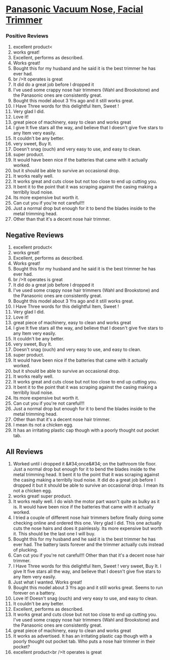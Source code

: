 # [Panasonic Vacuum Nose, Facial Trimmer](https://products.checkmycream.com/products/Panasonic-Vacuum-Nose-Facial-Trimmer.html)

### Positive Reviews

<ol>
      <li>excellent product&lt;</li>
      <li>works great!</li>
      <li>Excellent, performs as described.</li>
      <li>Works great!</li>
      <li>Bought this for my husband and he said it is the best trimmer he has ever had.</li>
      <li>br /&gt;It operates is great</li>
      <li>It did do a great job before I dropped it</li>
      <li>I&#x27;ve used some crappy nose hair trimmers (Wahl and Brookstone)  and the Panasonic ones are consistently great.</li>
      <li>Bought this model about 3 Yrs ago and it still works great.</li>
      <li>I Have Three words for this delightful Item,  Sweet !  </li>
      <li>Very glad I did.</li>
      <li>Love it!</li>
      <li>great piece of machinery, easy to clean and works great</li>
      <li>I give It five stars all the way, and believe that I doesn&#x27;t give five stars to any Item very easily.</li>
      <li>It couldn&#x27;t be any better.</li>
      <li>very sweet, Buy It.</li>
      <li>Doesn&#x27;t snag (ouch) and very easy to use, and easy to clean.</li>
      <li>super product.</li>
      <li>It would have been nice if the batteries that came with it actually worked.</li>
      <li>but it should be able to survive an occasional drop.</li>
      <li>It works really well.</li>
      <li>It works great and cuts close but not too close to end up cutting you.</li>
      <li>It bent it to the point that it was scraping against the casing making a terriblly loud noise.</li>
      <li>Its more expensive but worth it.</li>
      <li>Can cut you if you&#x27;re not careful!!!</li>
      <li>Just a normal drop but enough for it to bend the blades inside to the metal trimming head.</li>
      <li>Other than that it&#x27;s a decent nose hair trimmer.</li>
</ol>


<h2>Negative Reviews</h2>
<ol>
<li> excellent product&lt;</li>
<li> works great!</li>
<li> Excellent, performs as described.</li>
<li> Works great!</li>
<li> Bought this for my husband and he said it is the best trimmer he has ever had.</li>
<li> br /&gt;It operates is great</li>
<li> It did do a great job before I dropped it</li>
<li> I&#x27;ve used some crappy nose hair trimmers (Wahl and Brookstone)  and the Panasonic ones are consistently great.</li>
<li> Bought this model about 3 Yrs ago and it still works great.</li>
<li> I Have Three words for this delightful Item,  Sweet !  </li>
<li> Very glad I did.</li>
<li> Love it!</li>
<li> great piece of machinery, easy to clean and works great</li>
<li> I give It five stars all the way, and believe that I doesn&#x27;t give five stars to any Item very easily.</li>
<li> It couldn&#x27;t be any better.</li>
<li> very sweet, Buy It.</li>
<li> Doesn&#x27;t snag (ouch) and very easy to use, and easy to clean.</li>
<li> super product.</li>
<li> It would have been nice if the batteries that came with it actually worked.</li>
<li> but it should be able to survive an occasional drop.</li>
<li> It works really well.</li>
<li> It works great and cuts close but not too close to end up cutting you.</li>
<li> It bent it to the point that it was scraping against the casing making a terriblly loud noise.</li>
<li> Its more expensive but worth it.</li>
<li> Can cut you if you&#x27;re not careful!!!</li>
<li> Just a normal drop but enough for it to bend the blades inside to the metal trimming head.</li>
<li> Other than that it&#x27;s a decent nose hair trimmer.</li>
<li> I mean its not a chicken egg.</li>
<li> It has an irritating plastic cap though with a poorly thought out pocket tab.  </li>
</ol>

<h2>All Reviews</h2>

<ol>
    <li> Worked until i dropped it &amp;#34;once&amp;#34; on the bathroom tile floor. Just a normal drop but enough for it to bend the blades inside to the metal trimming head. It bent it to the point that it was scraping against the casing making a terriblly loud noise. It did do a great job before I dropped it but it should be able to survive an occasional drop. I mean its not a chicken egg.</li>
    <li> works great! super product.</li>
    <li> It works really well. I do wish the motor part wasn&#x27;t quite as bulky as it is. It would have been nice if the batteries that came with it actually worked.</li>
    <li> I tried a couple of different nose hair trimmers before finally doing some checking online and ordered this one. Very glad I did. This one actually cuts the nose hairs and does it painlessly. Its more expensive but worth it. This should be the last one I will buy.</li>
    <li> Bought this for my husband and he said it is the best trimmer he has ever had. The battery lasts forever and the trimmer actually cuts instead of plucking.</li>
    <li> Can cut you if you&#x27;re not careful!!! Other than that it&#x27;s a decent nose hair trimmer.</li>
    <li> I Have Three words for this delightful Item,  Sweet !  very sweet, Buy It. I give It five stars all the way, and believe that I doesn&#x27;t give five stars to any Item very easily.</li>
    <li> Just what I wanted. Works great!</li>
    <li> Bought this model about 3 Yrs ago and it still works great. Seems to run forever on a battery.</li>
    <li> Love it! Doesn&#x27;t snag (ouch) and very easy to use, and easy to clean.</li>
    <li> It couldn&#x27;t be any better.</li>
    <li> Excellent, performs as described.</li>
    <li> It works great and cuts close but not too close to end up cutting you. I&#x27;ve used some crappy nose hair trimmers (Wahl and Brookstone)  and the Panasonic ones are consistently great.</li>
    <li> great piece of machinery, easy to clean and works great</li>
    <li> It works as advertised.  It has an irritating plastic cap though with a poorly thought out pocket tab.  Who puts a nose hair trimmer in their pocket?</li>
    <li> excellent product&lt;br /&gt;It operates is great</li>
</ol>




